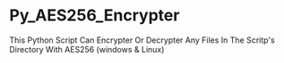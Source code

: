 # Py_AES256_Encrypter
This Python Script Can Encrypter Or Decrypter Any Files In The Scritp's Directory With AES256 (windows &amp; Linux)
